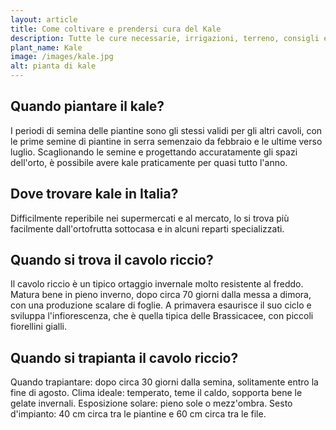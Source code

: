 ```yaml
---
layout: article
title: Come coltivare e prendersi cura del Kale
description: Tutte le cure necessarie, irrigazioni, terreno, consigli e molto altro sulla coltivazione del Kale
plant_name: Kale
image: /images/kale.jpg
alt: pianta di kale
---
```


## Quando piantare il kale?

 I periodi di semina delle piantine sono gli stessi validi per gli altri cavoli, con le prime semine di piantine in serra semenzaio da febbraio e le ultime verso luglio. Scaglionando le semine e progettando accuratamente gli spazi dell'orto, è possibile avere kale praticamente per quasi tutto l'anno.

## Dove trovare kale in Italia?

 Difficilmente reperibile nei supermercati e al mercato, lo si trova più facilmente dall'ortofrutta sottocasa e in alcuni reparti specializzati.

## Quando si trova il cavolo riccio?

Il cavolo riccio è un tipico ortaggio invernale molto resistente al freddo. Matura bene in pieno inverno, dopo circa 70 giorni dalla messa a dimora, con una produzione scalare di foglie. A primavera esaurisce il suo ciclo e sviluppa l'infiorescenza, che è quella tipica delle Brassicacee, con piccoli fiorellini gialli.

## Quando si trapianta il cavolo riccio?

Quando trapiantare: dopo circa 30 giorni dalla semina, solitamente entro la fine di agosto. Clima ideale: temperato, teme il caldo, sopporta bene le gelate invernali. Esposizione solare: pieno sole o mezz'ombra. Sesto d'impianto: 40 cm circa tra le piantine e 60 cm circa tra le file.


